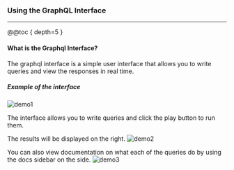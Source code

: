 ### Using the GraphQL Interface
---

@@toc { depth=5 }

#### What is the Graphql Interface?
The graphql interface is a simple user interface that allows you to write queries and view the responses in real time.

##### Example of the interface
![demo1](https://i.imgur.com/z6SAdkU.png)

The interface allows you to write queries and click the play button to run them.

The results will be displayed on the right.
![demo2](https://i.imgur.com/tfbauoZ.png)

You can also view documentation on what each of the queries do by using the docs sidebar on the side.
![demo3](https://i.imgur.com/i1pJsPB.png)

